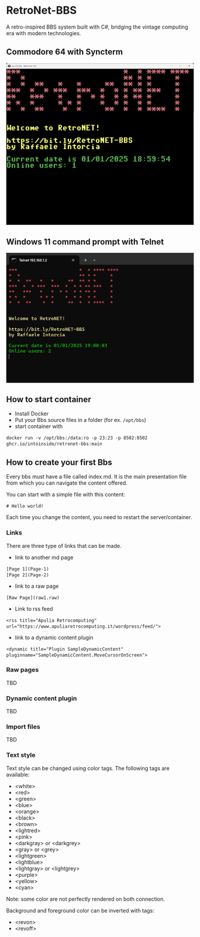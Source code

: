 # RetroNet-BBS

A retro-inspired BBS system built with C#, bridging the vintage computing era with modern technologies.

## Commodore 64 with Syncterm

![](c64-syncterm.png)

## Windows 11 command prompt with Telnet

![](windows-telnet.png)

## How to start container

* Install Docker
* Put your Bbs source files in a folder (for ex. ```/opt/bbs```)
* start container with 
```
docker run -v /opt/bbs:/data:ro -p 23:23 -p 8502:8502 ghcr.io/intoinside/retronet-bbs:main
```

## How to create your first Bbs

Every bbs must have a file called index.md. It is the main presentation file from which you can navigate the content offered.

You can start with a simple file with this content:

```
# Hello world!
```

Each time you change the content, you need to restart the server/container.

### Links

There are three type of links that can be made.

* link to another md page
```
[Page 1](Page-1)
[Page 2](Page-2)
```
* link to a raw page
```
[Raw Page](raw1.raw)
```
* Link to rss feed
```
<rss title="Apulia Retrocomputing" url="https://www.apuliaretrocomputing.it/wordpress/feed/">
```
* link to a dynamic content plugin
```
<dynamic title="Plugin SampleDynamicContent" pluginname="SampleDynamicContent.MoveCursorOnScreen">
```

### Raw pages

TBD

### Dynamic content plugin

TBD

### Import files

TBD

### Text style

Text style can be changed using color tags. The following tags are available:
* &lt;white&gt;
* &lt;red&gt;
* &lt;green&gt;
* &lt;blue&gt;
* &lt;orange&gt;
* &lt;black&gt;
* &lt;brown&gt;
* &lt;lightred&gt;
* &lt;pink&gt;
* &lt;darkgray&gt; or &lt;darkgrey&gt;
* &lt;gray&gt; or &lt;grey&gt;
* &lt;lightgreen&gt;
* &lt;lightblue&gt;
* &lt;lightgray&gt; or &lt;lightgrey&gt;
* &lt;purple&gt;
* &lt;yellow&gt;
* &lt;cyan&gt;

Note: some color are not perfectly rendered on both connection.

Background and foreground color can be inverted with tags:
* &lt;revon&gt;
* &lt;revoff&gt;

